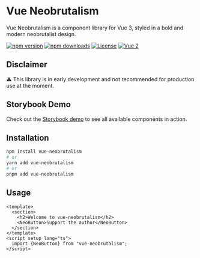 # Vue Neobrutalism

Vue Neobrutalism is a component library for Vue 3, styled in a bold and modern neobrutalist design.


[![npm version][npm-version-src]][npm-version-href]
[![npm downloads][npm-downloads-src]][npm-downloads-href]
[![License][license-src]][license-href]
<a href="https://vuejs.org/"><img src="https://img.shields.io/badge/vue-3.x-brightgreen.svg?style=flat-square" alt="Vue 2"></a>

## Disclaimer
⚠️ This library is in early development and not recommended for production use at the moment.

## Storybook Demo
Check out the [Storybook demo](https://hedint.github.io/vue-neobrutalism/) to see all available components in action.


## Installation

```bash
npm install vue-neobrutalism
# or
yarn add vue-neobrutalism
# or
pnpm add vue-neobrutalism
```

## Usage

```vue 
<template>
  <section>
    <h2>Welcome to vue-neobrutalism</h2>
    <NeoButton>Support the author</NeoButton>
  </section>
</template>
<script setup lang="ts">
  import {NeoButton} from "vue-neobrutalism";
</script>
```

<!-- Badges -->
[npm-version-src]: https://img.shields.io/npm/v/vue-neobrutalism/latest.svg?style=flat&colorA=18181B&colorB=28CF8D
[npm-version-href]: https://npmjs.com/package/vue-neobrutalism

[npm-downloads-src]: https://img.shields.io/npm/dm/vue-neobrutalism.svg?style=flat&colorA=18181B&colorB=28CF8D
[npm-downloads-href]: https://npmjs.com/package/vue-neobrutalism

[license-src]: https://img.shields.io/npm/l/vue-neobrutalism.svg?style=flat&colorA=18181B&colorB=28CF8D
[license-href]: https://npmjs.com/package/vue-neobrutalism
